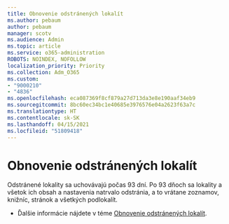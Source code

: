 ```yaml
---
title: Obnovenie odstránených lokalít
ms.author: pebaum
author: pebaum
manager: scotv
ms.audience: Admin
ms.topic: article
ms.service: o365-administration
ROBOTS: NOINDEX, NOFOLLOW
localization_priority: Priority
ms.collection: Adm_O365
ms.custom:
- "9000210"
- "4836"
ms.openlocfilehash: eca087369f8cf879a27d713da3e8e190aaf34eb9
ms.sourcegitcommit: 8bc60ec34bc1e40685e3976576e04a2623f63a7c
ms.translationtype: HT
ms.contentlocale: sk-SK
ms.lasthandoff: 04/15/2021
ms.locfileid: "51809418"
---
```

# <a name="restore-deleted-sites"></a>Obnovenie odstránených lokalít

Odstránené lokality sa uchovávajú počas 93 dní. Po 93 dňoch sa lokality a všetok ich obsah a nastavenia natrvalo odstránia, a to vrátane zoznamov, knižníc, stránok a všetkých podlokalít.

- Ďalšie informácie nájdete v téme [Obnovenie odstránených lokalít](https://docs.microsoft.com/sharepoint/restore-deleted-site-collection).

